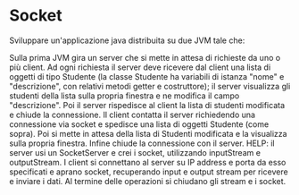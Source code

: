 # Socket

Sviluppare un'applicazione java distribuita su due JVM tale che:

Sulla prima JVM gira un server che si mette in attesa di richieste da uno o più client. Ad ogni richiesta il server deve ricevere dal client una lista di oggetti di tipo Studente (la classe Studente ha variabili di istanza "nome" e "descrizione", con relativi metodi getter e costruttore); il server visualizza gli studenti della lista sulla propria finestra e ne modifica il campo "descrizione". Poi il server rispedisce al client la lista di studenti modificata e chiude la connessione.
Il client contatta il server richiedendo una connessione via socket e spedisce una lista di oggetti Studente (come sopra). Poi si mette in attesa della lista di Studenti modificata e la visualizza sulla propria finestra. Infine chiude la connessione con il server.
HELP: il server usi un SocketServer e crei i socket, utilizzando inputStream e outputStream. I client si connettano al server su IP address e porta da esso specificati e aprano socket, recuperando input e output stream per ricevere e inviare i dati. Al termine delle operazioni si chiudano gli stream e i socket.
